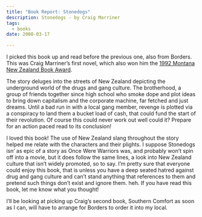 ```yaml
---
title: "Book Report: Stonedogs"
description: Stonedogs - by Craig Marriner
tags:
  - books
date: 2008-03-17

---
```


I picked this book up and read before the previous one, also from Borders. This was Craig Marriner’s first novel, which also won him the [1992 Montana New Zealand Book Award](web.archive.org/web/20080413075801/http://www.bookcouncil.org.nz/events/awards/montana.html).

The story deluges into the streets of New Zealand depicting the underground world of the drugs and gang culture. The brotherhood, a group of friends together since high school who smoke dope and plot ideas to bring down capitalism and the corporate machine, far fetched and just dreams. Until a bad run in with a local gang member, revenge is plotted via a conspiracy to land them a bucket load of cash, that could fund the start of their revolution. Of course this could never work out well could it? Prepare for an action paced read to its conclusion!

I loved this book! The use of New Zealand slang throughout the story helped me relate with the characters and their plights. I suppose Stonedogs isn’ as epic of a story as Once Were Warriors was, and probably won’t spin off into a movie, but it does follow the same lines, a look into New Zealand culture that isn’t widely promoted, so to say. I’m pretty sure that everyone could enjoy this book, that is unless you have a deep seated hatred against drug and gang culture and can’t stand anything that references to them and pretend such things don’t exist and ignore them. heh. If you have read this book, let me know what you thought!

I’ll be looking at picking up Craig’s second book, Southern Comfort as soon as I can, will have to arrange for Borders to order it into my local.
